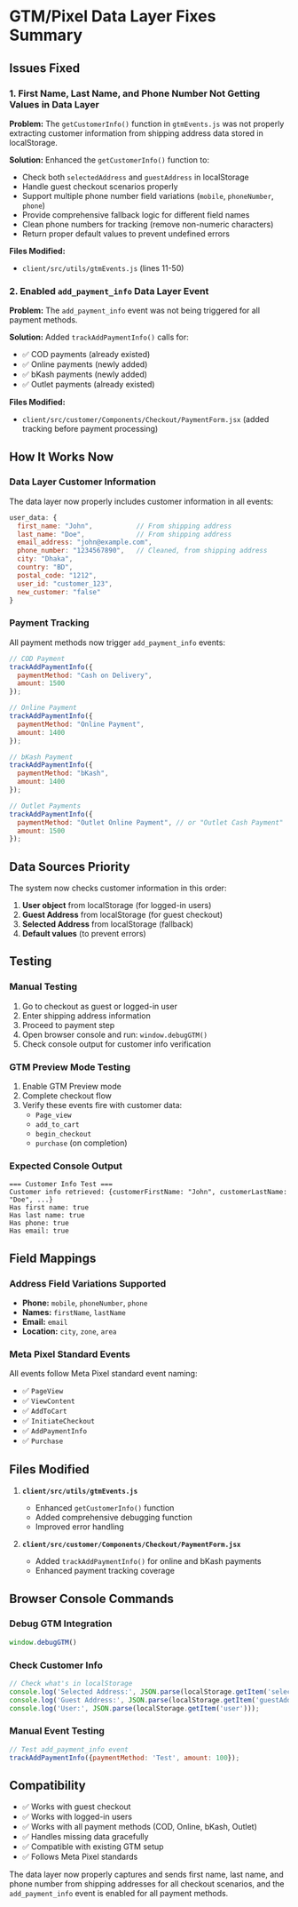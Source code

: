 # GTM/Pixel Data Layer Fixes Summary

## Issues Fixed

### 1. First Name, Last Name, and Phone Number Not Getting Values in Data Layer

**Problem:** The `getCustomerInfo()` function in `gtmEvents.js` was not properly extracting customer information from shipping address data stored in localStorage.

**Solution:** Enhanced the `getCustomerInfo()` function to:
- Check both `selectedAddress` and `guestAddress` in localStorage
- Handle guest checkout scenarios properly
- Support multiple phone number field variations (`mobile`, `phoneNumber`, `phone`)
- Provide comprehensive fallback logic for different field names
- Clean phone numbers for tracking (remove non-numeric characters)
- Return proper default values to prevent undefined errors

**Files Modified:**
- `client/src/utils/gtmEvents.js` (lines 11-50)

### 2. Enabled `add_payment_info` Data Layer Event

**Problem:** The `add_payment_info` event was not being triggered for all payment methods.

**Solution:** Added `trackAddPaymentInfo()` calls for:
- ✅ COD payments (already existed)
- ✅ Online payments (newly added)
- ✅ bKash payments (newly added)  
- ✅ Outlet payments (already existed)

**Files Modified:**
- `client/src/customer/Components/Checkout/PaymentForm.jsx` (added tracking before payment processing)

## How It Works Now

### Data Layer Customer Information
The data layer now properly includes customer information in all events:

```javascript
user_data: {
  first_name: "John",           // From shipping address
  last_name: "Doe",             // From shipping address  
  email_address: "john@example.com",
  phone_number: "1234567890",   // Cleaned, from shipping address
  city: "Dhaka",
  country: "BD", 
  postal_code: "1212",
  user_id: "customer_123",
  new_customer: "false"
}
```

### Payment Tracking
All payment methods now trigger `add_payment_info` events:

```javascript
// COD Payment
trackAddPaymentInfo({
  paymentMethod: "Cash on Delivery",
  amount: 1500
});

// Online Payment
trackAddPaymentInfo({
  paymentMethod: "Online Payment", 
  amount: 1400
});

// bKash Payment
trackAddPaymentInfo({
  paymentMethod: "bKash",
  amount: 1400
});

// Outlet Payments
trackAddPaymentInfo({
  paymentMethod: "Outlet Online Payment", // or "Outlet Cash Payment"
  amount: 1500
});
```

## Data Sources Priority

The system now checks customer information in this order:

1. **User object** from localStorage (for logged-in users)
2. **Guest Address** from localStorage (for guest checkout)
3. **Selected Address** from localStorage (fallback)
4. **Default values** (to prevent errors)

## Testing

### Manual Testing
1. Go to checkout as guest or logged-in user
2. Enter shipping address information
3. Proceed to payment step
4. Open browser console and run: `window.debugGTM()`
5. Check console output for customer info verification

### GTM Preview Mode Testing
1. Enable GTM Preview mode
2. Complete checkout flow
3. Verify these events fire with customer data:
   - `Page_view`
   - `add_to_cart`
   - `begin_checkout`
   - `purchase` (on completion)

### Expected Console Output
```
=== Customer Info Test ===
Customer info retrieved: {customerFirstName: "John", customerLastName: "Doe", ...}
Has first name: true
Has last name: true  
Has phone: true
Has email: true
```

## Field Mappings

### Address Field Variations Supported
- **Phone:** `mobile`, `phoneNumber`, `phone`
- **Names:** `firstName`, `lastName` 
- **Email:** `email`
- **Location:** `city`, `zone`, `area`

### Meta Pixel Standard Events
All events follow Meta Pixel standard event naming:
- ✅ `PageView`
- ✅ `ViewContent` 
- ✅ `AddToCart`
- ✅ `InitiateCheckout`
- ✅ `AddPaymentInfo`
- ✅ `Purchase`

## Files Modified

1. **`client/src/utils/gtmEvents.js`**
   - Enhanced `getCustomerInfo()` function
   - Added comprehensive debugging function
   - Improved error handling

2. **`client/src/customer/Components/Checkout/PaymentForm.jsx`**
   - Added `trackAddPaymentInfo()` for online and bKash payments
   - Enhanced payment tracking coverage

## Browser Console Commands

### Debug GTM Integration
```javascript
window.debugGTM()
```

### Check Customer Info
```javascript
// Check what's in localStorage
console.log('Selected Address:', JSON.parse(localStorage.getItem('selectedAddress')));
console.log('Guest Address:', JSON.parse(localStorage.getItem('guestAddress')));
console.log('User:', JSON.parse(localStorage.getItem('user')));
```

### Manual Event Testing
```javascript
// Test add_payment_info event
trackAddPaymentInfo({paymentMethod: 'Test', amount: 100});
```

## Compatibility

- ✅ Works with guest checkout
- ✅ Works with logged-in users
- ✅ Works with all payment methods (COD, Online, bKash, Outlet)
- ✅ Handles missing data gracefully
- ✅ Compatible with existing GTM setup
- ✅ Follows Meta Pixel standards

The data layer now properly captures and sends first name, last name, and phone number from shipping addresses for all checkout scenarios, and the `add_payment_info` event is enabled for all payment methods. 